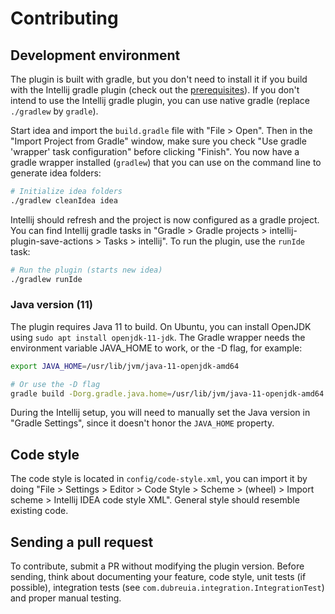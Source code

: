 # Contributing

## Development environment

The plugin is built with gradle, but you don't need to install it if you build with the Intellij gradle plugin
(check out the [prerequisites](https://www.jetbrains.org/intellij/sdk/docs/tutorials/build_system/prerequisites.html)).
If you don't intend to use the Intellij gradle plugin, you can use native gradle (replace `./gradlew` by `gradle`).

Start idea and import the `build.gradle` file with "File > Open". Then in the "Import Project from Gradle" window,
make sure you check "Use gradle 'wrapper' task configuration" before clicking "Finish". You now have a gradle wrapper
installed (`gradlew`) that you can use on the command line to generate idea folders:

```bash
# Initialize idea folders
./gradlew cleanIdea idea
```

Intellij should refresh and the project is now configured as a gradle project. You can find Intellij gradle tasks in
"Gradle > Gradle projects > intellij-plugin-save-actions > Tasks > intellij". To run the plugin, use the `runIde` task:

```bash
# Run the plugin (starts new idea)
./gradlew runIde
```

### Java version (11)

The plugin requires Java 11 to build. On Ubuntu, you can install OpenJDK using `sudo apt install openjdk-11-jdk`. The
Gradle wrapper needs the environment variable JAVA_HOME to work, or the -D flag, for example:

```bash
export JAVA_HOME=/usr/lib/jvm/java-11-openjdk-amd64

# Or use the -D flag
gradle build -Dorg.gradle.java.home=/usr/lib/jvm/java-11-openjdk-amd64 
```

During the Intellij setup, you will need to manually set the Java version in "Gradle Settings", since it doesn't honor
the `JAVA_HOME` property.

## Code style

The code style is located in `config/code-style.xml`, you can import it by doing
"File > Settings > Editor > Code Style > Scheme > (wheel) > Import scheme > Intellij IDEA code style XML".
General style should resemble existing code.

## Sending a pull request

To contribute, submit a PR without modifying the plugin version. Before sending, think about documenting your feature,
code style, unit tests (if possible), integration tests (see `com.dubreuia.integration.IntegrationTest`) and proper
manual testing.
